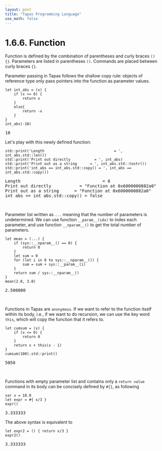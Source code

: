 ```yaml
---
layout: post
title: "Tapas Programming Language"
use_math: false
---
```




# 1.6.6. Function

Function is defined by the combination of parentheses and curly braces ``() {}``. Parameters are listed in
parentheses ``()``. Commands are placed between curly braces ``{}``.

Parameter passing in Tapas follows the shallow copy rule: objects of reference type only pass pointers into the function as parameter values.

```tapas
let int_abs = (x) {
	if (x >= 0) {
		return x
	}
	else{
		return -x
	}
}
int_abs(-10)
```
<pre class='Tapas-Return'>
10
</pre>
Let's play with this newly defined function:

```tapas
std::print('Length                                = ', int_abs.std::len())
std::print('Print out directly           = ', int_abs)
std::print('Print out as a string      = ', int_abs.std::tostr())
std::print('int_abs == int_abs.std::copy() = ', int_abs == int_abs.std::copy())
```
<pre class='Tapas-Return'>
Length                                = 0
Print out directly           = "Function at 0x6000000882a0"
Print out as a string      = "Function at 0x6000000882a0"
int_abs == int_abs.std::copy() = false
</pre>
<br>

Parameter list written as `...` meaning that the number of parameters is undetermined. We can use function ``__param__(idx)`` to index each parameter, and use function ``__nparam__()`` to get the total number of parameters.

```tapas
let mean = (...) {
	if (sys::__nparam__() == 0) {
		return 0
	}
	let sum = 0
	for (let i in 0 to sys::__nparam__()) {
		sum = sum + sys::__param__(i)
	}
	return sum / sys::__nparam__()
}
mean(2.0, 3.0)
```
<pre class='Tapas-Return'>
2.500000
</pre>
<br>

Functions in Tapas are ``anonymous``. If we want to refer to the function itself within its body, i.e., if we want to do recursion, we can use the key word ``this``, which will copy the function that it refers to.

```tapas
let cumsum = (x) {
	if (x <= 0) {
		return 0
	}
	return x + this(x - 1)
}
cumsum(100).std::print()
```
<pre class='Tapas-Return'>
5050
</pre>
<br>

Functions with empty parameter list and contains only a ``return value`` command in its body can be concisely defined by  ``#{}``, as following

```tapas
var x = 10.0
let expr = #{ x/3 }
expr()
```
<pre class='Tapas-Return'>
3.333333
</pre>

The above syntax is equivalent to

```tapas
let expr2 = () { return x/3 }
expr2()
```
<pre class='Tapas-Return'>
3.333333
</pre>
<br>
